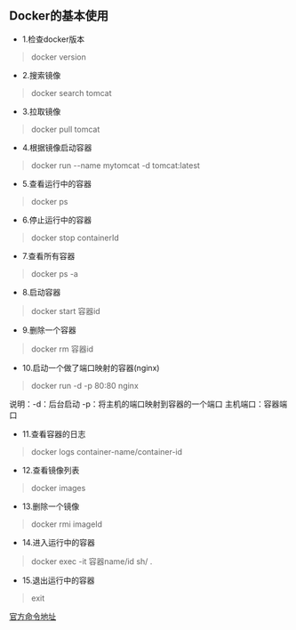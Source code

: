 ## Docker的基本使用

- 1.检查docker版本
> docker version

- 2.搜索镜像
> docker search tomcat

- 3.拉取镜像
> docker pull tomcat

- 4.根据镜像启动容器
> docker run --name mytomcat -d tomcat:latest

- 5.查看运行中的容器
> docker ps

- 6.停止运行中的容器
> docker stop containerId

- 7.查看所有容器
> docker ps -a

- 8.启动容器
> docker start 容器id

- 9.删除一个容器
> docker rm 容器id

- 10.启动一个做了端口映射的容器(nginx)
> docker run -d -p 80:80 nginx

说明：-d：后台启动    -p：将主机的端口映射到容器的一个端口 主机端口：容器端口

- 11.查看容器的日志
> docker logs container-name/container-id

- 12.查看镜像列表
> docker images

- 13.删除一个镜像
> docker rmi imageId 

- 14.进入运行中的容器
> docker exec -it 容器name/id  sh/ .

- 15.退出运行中的容器
> exit


[官方命令地址](https://docs.docker.com/engine/reference/commandline/docker)
